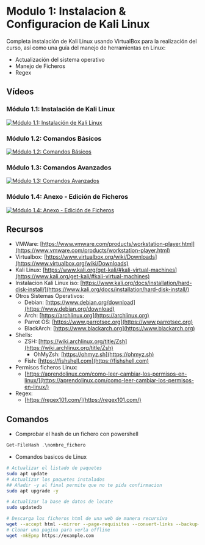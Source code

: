 # Modulo 1: Instalacion & Configuracion de Kali Linux

Completa instalación de Kali Linux usando VirtualBox para la realización del curso, así como una guía del manejo de herramientas en Linux:
- Actualización del sistema operativo
- Manejo de Ficheros
- Regex

## Vídeos

### Módulo 1.1: Instalación de Kali Linux

[![Módulo 1.1: Instalación de Kali Linux](https://img.youtube.com/vi/vALesUdqTTg/0.jpg)](https://www.youtube.com/watch?v=vALesUdqTTg)

### Módulo 1.2: Comandos Básicos

[![Módulo 1.2: Comandos Básicos](https://img.youtube.com/vi/HEHeFDw5e7M/0.jpg)](https://www.youtube.com/watch?v=HEHeFDw5e7M)

### Módulo 1.3: Comandos Avanzados

[![Módulo 1.3: Comandos Avanzados](https://img.youtube.com/vi/kYt5_DrecYo/0.jpg)](https://www.youtube.com/watch?v=kYt5_DrecYo)

### Módulo 1.4: Anexo - Edición de Ficheros

[![Módulo 1.4: Anexo - Edición de Ficheros](https://img.youtube.com/vi/yFUUlofA7rw/0.jpg)](https://www.youtube.com/watch?v=yFUUlofA7rw)

## Recursos

- VMWare: [https://www.vmware.com/products/workstation-player.html](https://www.vmware.com/products/workstation-player.html)
- Virtualbox: [https://www.virtualbox.org/wiki/Downloads](https://www.virtualbox.org/wiki/Downloads)
- Kali Linux: [https://www.kali.org/get-kali/#kali-virtual-machines](https://www.kali.org/get-kali/#kali-virtual-machines)
- Instalacion Kali Linux iso: [https://www.kali.org/docs/installation/hard-disk-install/](https://www.kali.org/docs/installation/hard-disk-install/)
- Otros Sistemas Operativos:
    - Debian: [https://www.debian.org/download](https://www.debian.org/download)
    - Arch: [https://archlinux.org](https://archlinux.org)
    - Parrot OS: [https://www.parrotsec.org](https://www.parrotsec.org)
    - BlackArch: [https://www.blackarch.org](https://www.blackarch.org)
- Shells:
    - ZSH: [https://wiki.archlinux.org/title/Zsh](https://wiki.archlinux.org/title/Zsh)
        - OhMyZsh: [https://ohmyz.sh](https://ohmyz.sh)
    - Fish: [https://fishshell.com](https://fishshell.com)
- Permisos ficheros Linux:
    - [https://aprendolinux.com/como-leer-cambiar-los-permisos-en-linux/](https://aprendolinux.com/como-leer-cambiar-los-permisos-en-linux/)
- Regex:
    - [https://regex101.com/](https://regex101.com/)

## Comandos

- Comprobar el hash de un fichero con powershell

```powershell
Get-FileHash .\nombre_fichero
```

- Comandos basicos de Linux

```bash
# Actualizar el listado de paquetes
sudo apt update
# Actualizar los paquetes instalados
## Añadir -y al final permite que no te pida confirmacion
sudo apt upgrade -y

# Actualizar la base de datos de locate
sudo updatedb

# Descarga los ficheros html de una web de manera recursiva
wget --accept html --mirror --page-requisites --convert-links --backup-converted --no-parent https://example.com
# Clonar una pagina para verla offline
wget -mkEpnp https://example.com
```
